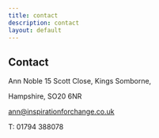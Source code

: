 ```yaml
---
title: contact
description: contact
layout: default
---
```

## Contact

Ann Noble
15 Scott Close, Kings Somborne,

Hampshire, SO20 6NR

ann@inspirationforchange.co.uk

T: 01794 388078
